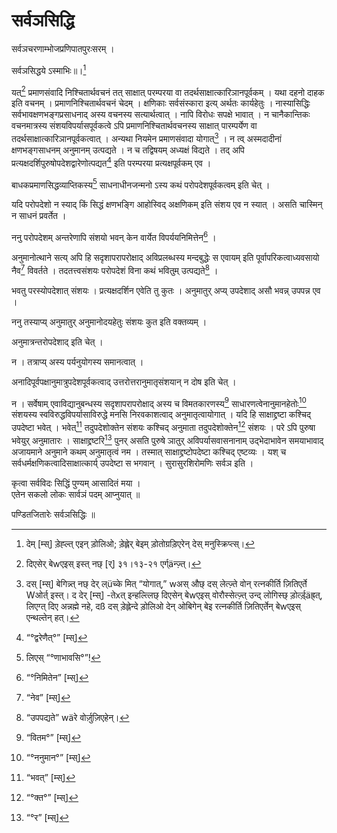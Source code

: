 # सर्वञसिद्धि



सर्वञचरणाम्भोजप्रणिपातपुरःसरम् ।

सर्वञसिद्धये ऽस्माभिः॥।[^1]

यत्[^2] प्रमाणसंवादि निश्चितार्थवचनं तत् साक्षात् परम्परया वा तदर्थसाक्षात्कारिञानपूर्वकम् । यथा दहनो दाहक इति वचनम् । प्रमाणनिश्चितार्थवचनं चेदम् । क्षणिकाः सर्वसंस्कारा इत्य् अर्थतः कार्यहेतुः । नास्यासिद्धिः सर्वभावक्षणभङ्गप्रसाधनाद् अस्य वचनस्य सत्यार्थत्वात् । नापि विरोधः सपक्षे भावात् । न चानैकान्तिकः वचनमात्रस्य संशयविपर्यासपूर्वकत्वे ऽपि प्रमाणनिश्चितार्थवचनस्य साक्षात् पारम्पर्येण वा तदर्थसाक्षात्कारिञानपूर्वकत्वात् । अन्यथा नियमेन प्रमाणसंवादा  योगात्[^3] । न त्व् अस्मदादीनां क्षणभङ्गसाधनम् अनुमानम् उत्पद्यते । न च तद्विषयम् अध्यक्षं विद्यते । तद् अपि प्रत्यक्षदर्शिपुरुषोपदेशद्वारेणोत्पद्यत[^4] इति परम्परया प्रत्यक्षपूर्वकम् एव ।

[^1]: देम्  \[म्स्\]  ड़ेह्ल्त् एइन् ड़ोलिओ; ड़ेह्लेर् बेइम् ड़ोतोग्रड़िएरेन् देस् मनुस्क्रिप्त्स्।


[^2]: दिएसेर् बेwएइस् इस्त् नछ्  \[र्\]  ३१।१३-२१ एर्ग्äन्ज़्त्।


[^3]: दस्  \[म्स्\]  बेगिन्न्त् नछ् देर् ल्üच्के मित् “योगात्,” wअस् औछ् दस् लेत्ज़्ते वोन् रत्नकीर्ति ज़ितिएर्ते Wओर्त् इस्त्। द देर्  \[म्स्\] -तेxत् इन्हल्त्लिछ् दिएसेन् बेwएइस् वोरौस्सेत्ज़्त् उन्द् लोगिस्छ् ड़ोर्त्ड़्äह्र्त्, लिएग्त् दिए अन्नह्मे नहे, दß दस् ड़ेह्लेन्दे ड़ोलिओ देन् ओबिगेन् बेइ रत्नकीर्ति ज़ितिएर्तेन् बेwएइस् एन्थल्तेन् हत्।


[^4]: “°द्वरेणैत्°”  \[म्स्\] 


बाधकप्रमाणसिद्धव्याप्तिकस्य[^5] साधनाधीनजन्मनो ऽस्य कथं परोपदेशपूर्वकत्वम् इति चेत् ।

[^5]: लिएस् “°णाभावसि°”!


यदि परोपदेशो न स्याद् किं सिद्धं क्षणभङ्गि आहोस्विद् अक्षणिकम् इति संशय एव न स्यात् । असति चास्मिन् न साधनं प्रवर्तेत ।

ननु परोपदेशम् अन्तरेणापि संशयो भवन् केन वार्येत विपर्ययनिमित्तेन[^6] ।

[^6]: “°निमितेन”  \[म्स्\] 


अनुमानोत्थाने सत्य् अपि हि सदृशापरापरोक्षाद् अविप्रलब्धस्य मन्दबुद्धेः स एवायम् इति पूर्वापरिकत्वाध्यवसायो नैव[^7] विवर्तते । तदतत्त्वसंशयः परोपदेशं विना कथं भवितुम् उत्पद्यते[^8] ।

[^7]: “नेव”  \[म्स्\] 


[^8]: “उपपद्यते” wäरे वोर्ज़ुज़िएहेन्।


भवतु परस्योपदेशात् संशयः । प्रत्यक्षदर्शिन एवेति तु कुतः । अनुमातुर् अप्य् उपदेशाद् असौ भवन्न् उपपन्न एव ।

ननु तस्याप्य् अनुमातुर् अनुमानोदयहेतुः संशयः कुत इति वक्तव्यम् ।

अनुमात्रन्तरोपदेशाद् इति चेत् ।

न । तत्राप्य् अस्य पर्यनुयोगस्य समानत्वात् ।

अनादिपूर्वपक्षानुमात्रुपदेशपूर्वकत्वाद् उत्तरोत्तरानुमातृसंशयान् न दोष इति चेत् ।

न । सर्वेषाम् एवाविद्यानुबन्धस्य सदृशापरापरोक्षाद् अस्य च विमतकारणस्य[^9] साधारणत्वेनानुमानहेतोः[^10] संशयस्य स्वविरुद्धविपर्यासाविरुद्धे मनसि निरवकाशत्वाद् अनुमातृत्वायोगात् । यदि हि साक्षाद्द्रष्टा कश्चिद् उपदेष्टा भवेत् । भवेत्[^11] तदुपदेशोक्तेन संशयः कश्चिद् अनुमाता तदुपदेशोक्तेन[^12] संशयः । परे ऽपि पुरुषा भवेयुर् अनुमातारः । साक्षाद्द्रष्टरि[^13] पुनर् असति पुरुषे ञातुर् अविपर्यासवासनानाम् उद्भेदाभावेन समयाभावाद् अजायमाने अनुमाने कथम् अनुमातृत्वं नम । तस्मात् साक्षाद्द्रष्टोपदेष्टा कश्चिद् एष्टव्यः । यश् च सर्वधर्मक्षणिकत्वादिसाक्षात्कार्य् उपदेष्टा स भगवान् । सुरासुरशिरोमणिः सर्वञ इति ।

[^9]: “वितम°”  \[म्स्\] 


[^10]: “°ननुमान°”  \[म्स्\] 


[^11]: “भवत्”  \[म्स्\] 


[^12]: “°क्त°”  \[म्स्\] 


[^13]: “°र”  \[म्स्\] 


कृत्वा सर्वविदः सिद्धिं पुण्यम् आसादितं मया ।  
एतेन सकलो लोकः सार्वञं पदम् आप्नुयात् ॥  


पण्डितजितारेः सर्वञसिद्धिः ॥